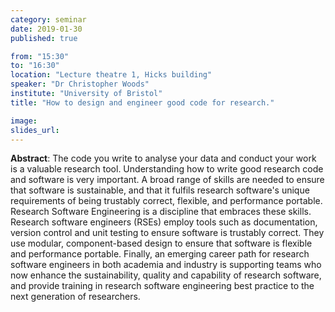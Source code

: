 ```yaml
---
category: seminar
date: 2019-01-30
published: true

from: "15:30"
to: "16:30"
location: "Lecture theatre 1, Hicks building"
speaker: "Dr Christopher Woods"
institute: "University of Bristol"
title: "How to design and engineer good code for research."

image:
slides_url:
---
```


**Abstract**: The code you write to analyse your data and conduct your work is a valuable research tool. Understanding how to write good research code and software is very important. A broad range of skills are needed to ensure that software is sustainable, and that it fulfils research software's unique requirements of being trustably correct, flexible, and performance portable. Research Software Engineering is a discipline that embraces these skills. Research software engineers (RSEs) employ tools such as documentation, version control and unit testing to ensure software is trustably correct. They use modular, component-based design to ensure that software is flexible and performance portable. Finally, an emerging career path for research software engineers in both academia and industry is supporting teams who now enhance the sustainability, quality and capability of research software, and provide training in research software engineering best practice to the next generation of researchers.
